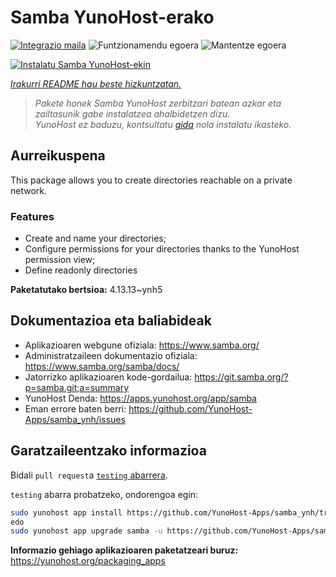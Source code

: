 <!--
Ohart ongi: README hau automatikoki sortu da <https://github.com/YunoHost/apps/tree/master/tools/readme_generator>ri esker
EZ editatu eskuz.
-->

# Samba YunoHost-erako

[![Integrazio maila](https://apps.yunohost.org/badge/integration/samba)](https://ci-apps.yunohost.org/ci/apps/samba/)
![Funtzionamendu egoera](https://apps.yunohost.org/badge/state/samba)
![Mantentze egoera](https://apps.yunohost.org/badge/maintained/samba)

[![Instalatu Samba YunoHost-ekin](https://install-app.yunohost.org/install-with-yunohost.svg)](https://install-app.yunohost.org/?app=samba)

*[Irakurri README hau beste hizkuntzatan.](./ALL_README.md)*

> *Pakete honek Samba YunoHost zerbitzari batean azkar eta zailtasunik gabe instalatzea ahalbidetzen dizu.*  
> *YunoHost ez baduzu, kontsultatu [gida](https://yunohost.org/install) nola instalatu ikasteko.*

## Aurreikuspena

This package allows you to create directories reachable on a private network.

### Features

- Create and name your directories;
- Configure permissions for your directories thanks to the YunoHost permission view;
- Define readonly directories


**Paketatutako bertsioa:** 4.13.13~ynh5
## Dokumentazioa eta baliabideak

- Aplikazioaren webgune ofiziala: <https://www.samba.org/>
- Administratzaileen dokumentazio ofiziala: <https://www.samba.org/samba/docs/>
- Jatorrizko aplikazioaren kode-gordailua: <https://git.samba.org/?p=samba.git;a=summary>
- YunoHost Denda: <https://apps.yunohost.org/app/samba>
- Eman errore baten berri: <https://github.com/YunoHost-Apps/samba_ynh/issues>

## Garatzaileentzako informazioa

Bidali `pull request`a [`testing` abarrera](https://github.com/YunoHost-Apps/samba_ynh/tree/testing).

`testing` abarra probatzeko, ondorengoa egin:

```bash
sudo yunohost app install https://github.com/YunoHost-Apps/samba_ynh/tree/testing --debug
edo
sudo yunohost app upgrade samba -u https://github.com/YunoHost-Apps/samba_ynh/tree/testing --debug
```

**Informazio gehiago aplikazioaren paketatzeari buruz:** <https://yunohost.org/packaging_apps>

